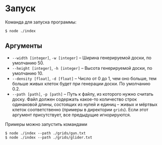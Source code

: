 # Запуск

Команда для запуска программы:

```
$ node ./index
```

## Аргументы

- `--width [integer]`, `-w [integer]` – Ширина генерируемой доски, по умолчанию 50.
- `--height [integer]`, `-h [integer]` – Высота генерируемой доски, по умолчанию 10.
- `--density [float]`, `-d [float]` – Число от 0 до 1, чем оно больше, тем больше живых клеток будет при генерации доски. По умолчанию 0.2.
- `--path [path]`, `-p [path]` – Путь к файлу, из которого нужно считать доску. Файл должен содержать какое-то количество строк одинаковой длины, состоящих из нулей и единиц – живых и мёртвых клеток соответственно (примеры в директории `grids`). Если этот аргумент присутствует, все предыдущие игнорируются.

Примеры можно запустить командами

```
$ node ./index --path ./grids/gun.txt
$ node ./index --path ./grids/glider.txt
```
